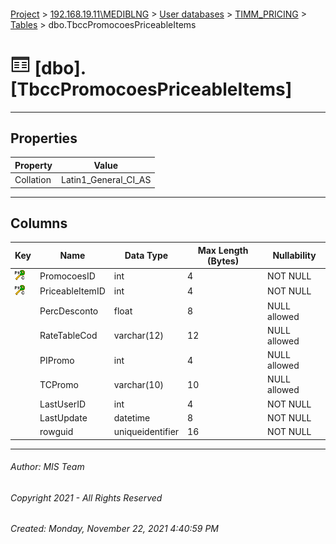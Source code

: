 #### 

[Project](../../../../index.md) > [192.168.19.11\\MEDIBLNG](../../../index.md) > [User databases](../../index.md) > [TIMM_PRICING](../index.md) > [Tables](Tables.md) > dbo.TbccPromocoesPriceableItems

# ![Tables](../../../../Images/Table32.png) [dbo].[TbccPromocoesPriceableItems]

---

## <a name="#properties"></a>Properties

| Property | Value |
|---|---|
| Collation | Latin1_General_CI_AS |


---

## <a name="#columns"></a>Columns

| Key | Name | Data Type | Max Length (Bytes) | Nullability |
|---|---|---|---|---|
| [![Cluster Primary Key PK_TbccPromocoes1: PromocoesID\PriceableItemID](../../../../Images/pkcluster.png)](#indexes) | PromocoesID | int | 4 | NOT NULL |
| [![Cluster Primary Key PK_TbccPromocoes1: PromocoesID\PriceableItemID](../../../../Images/pkcluster.png)](#indexes) | PriceableItemID | int | 4 | NOT NULL |
|  | PercDesconto | float | 8 | NULL allowed |
|  | RateTableCod | varchar(12) | 12 | NULL allowed |
|  | PIPromo | int | 4 | NULL allowed |
|  | TCPromo | varchar(10) | 10 | NULL allowed |
|  | LastUserID | int | 4 | NOT NULL |
|  | LastUpdate | datetime | 8 | NOT NULL |
|  | rowguid | uniqueidentifier | 16 | NOT NULL |


---

###### Author:  MIS Team

###### Copyright 2021 - All Rights Reserved

###### Created: Monday, November 22, 2021 4:40:59 PM

